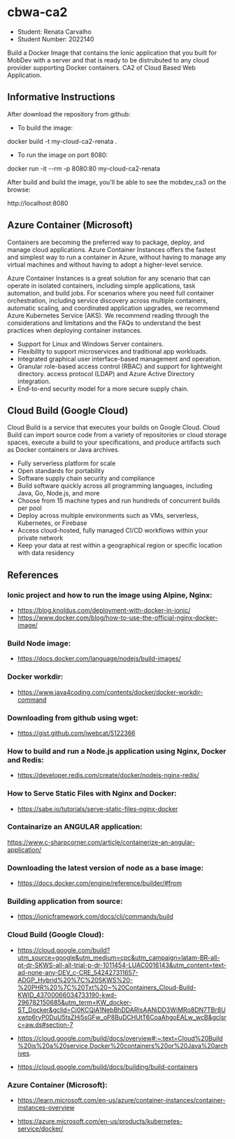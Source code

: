 # cbwa-ca2

- Student: Renata Carvalho
- Student Number: 2022140

Build a Docker Image that contains the Ionic application that you built for MobDev with a server and that is ready to be distrubuted to any cloud provider supporting Docker containers.
CA2 of Cloud Based Web Application.


## Informative Instructions

After download the repository from github:

- To build the image:

docker build -t my-cloud-ca2-renata .

- To run the image on port 8080:

docker run -it --rm -p 8080:80 my-cloud-ca2-renata

After build and build the image, you'll be able to see the mobdev_ca3 on the browse:

http://localhost:8080

## Azure Container (Microsoft)

Containers are becoming the preferred way to package, deploy, and manage cloud applications. Azure Container Instances offers the fastest and simplest way to run a container in Azure, without having to manage any virtual machines and without having to adopt a higher-level service.

Azure Container Instances is a great solution for any scenario that can operate in isolated containers, including simple applications, task automation, and build jobs. For scenarios where you need full container orchestration, including service discovery across multiple containers, automatic scaling, and coordinated application upgrades, we recommend Azure Kubernetes Service (AKS). We recommend reading through the considerations and limitations and the FAQs to understand the best practices when deploying container instances.

- Support for Linux and Windows Server containers.
- Flexibility to support microservices and traditional app workloads.
- Integrated graphical user interface-based management and operation.
- Granular role-based access control (RBAC) and support for lightweight directory. access protocol (LDAP) and Azure Active Directory integration.
- End-to-end security model for a more secure supply chain.

## Cloud Build (Google Cloud)

Cloud Build is a service that executes your builds on Google Cloud. Cloud Build can import source code from a variety of repositories or cloud storage spaces, execute a build to your specifications, and produce artifacts such as Docker containers or Java archives.

- Fully serverless platform for scale
- Open standards for portability
- Software supply chain security and compliance
- Build software quickly across all programming languages, including Java, Go, Node.js, and more
- Choose from 15 machine types and run hundreds of concurrent builds per pool 
- Deploy across multiple environments such as VMs, serverless, Kubernetes, or Firebase
- Access cloud-hosted, fully managed CI/CD workflows within your private network
- Keep your data at rest within a geographical region or specific location with data residency

## References

### Ionic project and how to run the image using Alpine, Nginx:

- https://blog.knoldus.com/deployment-with-docker-in-ionic/
- https://www.docker.com/blog/how-to-use-the-official-nginx-docker-image/

### Build Node image: 

- https://docs.docker.com/language/nodejs/build-images/

### Docker workdir: 

- https://www.java4coding.com/contents/docker/docker-workdir-command

### Downloading from github using wget:

- https://gist.github.com/jwebcat/5122366

### How to build and run a Node.js application using Nginx, Docker and Redis: 

- https://developer.redis.com/create/docker/nodejs-nginx-redis/

### How to Serve Static Files with Nginx and Docker: 

- https://sabe.io/tutorials/serve-static-files-nginx-docker

### Containarize an ANGULAR application: 

https://www.c-sharpcorner.com/article/containerize-an-angular-application/

### Downloading the latest version of node as a base image:

- https://docs.docker.com/engine/reference/builder/#from

### Building application from source:

- https://ionicframework.com/docs/cli/commands/build

### Cloud Build (Google Cloud):

- https://cloud.google.com/build?utm_source=google&utm_medium=cpc&utm_campaign=latam-BR-all-pt-dr-SKWS-all-all-trial-p-dr-1011454-LUAC0016143&utm_content=text-ad-none-any-DEV_c-CRE_542427311657-ADGP_Hybrid%20%7C%20SKWS%20-%20PHR%20%7C%20Txt%20~%20Containers_Cloud-Build-KWID_43700066034733190-kwd-296782150685&utm_term=KW_docker-ST_Docker&gclid=Cj0KCQiA1NebBhDDARIsAANiDD3WiMRo8DN7TBr8Uxwtp6ryP0DuU5tsZHj5sGFw_oP8BuDCHUtT6CoaAhgoEALw_wcB&gclsrc=aw.ds#section-7

- https://cloud.google.com/build/docs/overview#:~:text=Cloud%20Build%20is%20a%20service,Docker%20containers%20or%20Java%20archives.

- https://cloud.google.com/build/docs/building/build-containers

### Azure Container (Microsoft):

- https://learn.microsoft.com/en-us/azure/container-instances/container-instances-overview

- https://azure.microsoft.com/en-us/products/kubernetes-service/docker/
